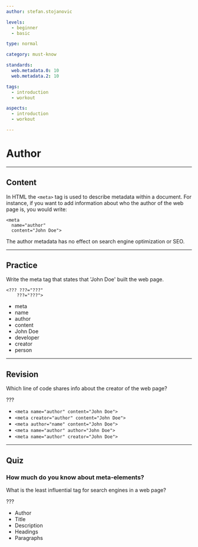 ```yaml
---
author: stefan.stojanovic

levels:
  - beginner
  - basic

type: normal

category: must-know

standards:
  web.metadata.0: 10
  web.metadata.2: 10

tags:
  - introduction
  - workout

aspects:
  - introduction
  - workout

---
```

# Author
---
## Content

In HTML the `<meta>` tag is used to describe metadata within a document.
For instance, if you want to add information about who the author of the web page is, you would write:
```
<meta
  name="author"
  content="John Doe">
```

The author metadata has no effect on search engine optimization or SEO.

---
## Practice

Write the meta tag that states that 'John Doe' built the web page.

```
<??? ???="???" 
    ???="???">
```

* meta
* name
* author
* content
* John Doe
* developer
* creator
* person

---
## Revision

Which line of code shares info about the creator of the web page?

???

* `<meta name="author" content="John Doe">`
* `<meta creator="author" content="John Doe">`
* `<meta author="name" content="John Doe">`
* `<meta name="author" author="John Doe">`
* `<meta name="author" creator="John Doe">`

---
## Quiz

### How much do you know about meta-elements?

What is the least influential tag for search engines in a web page?

???

* Author
* Title
* Description
* Headings
* Paragraphs  
 
 
